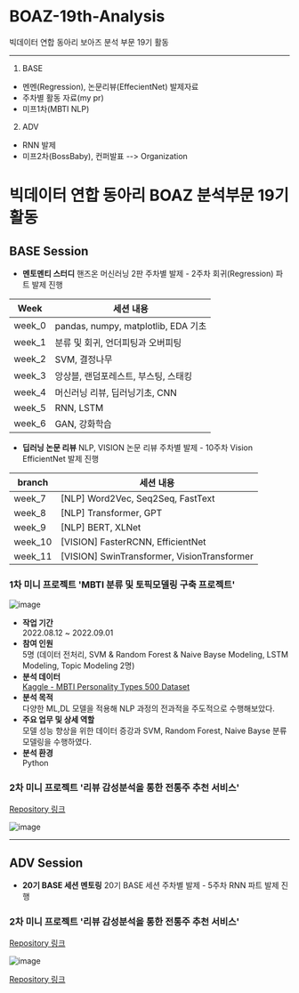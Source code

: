 # BOAZ-19th-Analysis
빅데이터 연합 동아리 보아즈 분석 부문 19기 활동

---
1. BASE
* 멘멘(Regression), 논문리뷰(EffecientNet) 발제자료
* 주차별 활동 자료(my pr)
* 미프1차(MBTI NLP)
2. ADV
* RNN 발제
* 미프2차(BossBaby), 컨퍼발표 --> Organization

# 빅데이터 연합 동아리 BOAZ 분석부문 19기 활동

## BASE Session
* **멘토멘티 스터디**
  핸즈온 머신러닝 2판 주차별 발제 - 2주차 회귀(Regression) 파트 발제 진행
  
|Week|세션 내용|
|------|-------|
|week_0|pandas, numpy, matplotlib, EDA 기초|
|week_1|분류 및 회귀, 언더피팅과 오버피팅|
|week_2|SVM, 결정나무|
|week_3|앙상블, 랜덤포레스트, 부스팅, 스태킹|
|week_4|머신러닝 리뷰, 딥러닝기초, CNN|
|week_5|RNN, LSTM|
|week_6|GAN, 강화학습|

* **딥러닝 논문 리뷰**
  NLP, VISION 논문 리뷰 주차별 발제 - 10주차 Vision EfficientNet 발제 진행

|branch|세션 내용|
|------|-------|
|week_7|[NLP] Word2Vec, Seq2Seq, FastText|
|week_8|[NLP] Transformer, GPT|
|week_9|[NLP] BERT, XLNet|
|week_10|[VISION] FasterRCNN, EfficientNet|
|week_11|[VISION] SwinTransformer, VisionTransformer|

### 1차 미니 프로젝트 'MBTI 분류 및 토픽모델링 구축 프로젝트'

![image](https://github.com/jayjinnie/BOAZ-19th-Analysis/assets/65335952/6255c538-9f2c-40d3-8201-f51a4a4f9a80)

* **작업 기간**<br>
  2022.08.12 ~ 2022.09.01
* **참여 인원** <br>
  5명 (데이터 전처리, SVM & Random Forest & Naive Bayse Modeling, LSTM Modeling, Topic Modeling 2명)
* **분석 데이터** <br>
  <a href="https://www.kaggle.com/datasets/zeyadkhalid/mbti-personality-types-500-dataset">Kaggle - MBTI Personality Types 500 Dataset</a>
* **분석 목적** <br>
  다양한 ML,DL 모델을 적용해 NLP 과정의 전과적을 주도적으로 수행해보았다.
* **주요 업무 및 상세 역할** <br>
  모델 성능 향상을 위한 데이터 증강과 SVM, Random Forest, Naive Bayse 분류 모델링을 수행하였다.
* **분석 환경** <br>
  Python

### 2차 미니 프로젝트 '리뷰 감성분석을 통한 전통주 추천 서비스'
<a href="https://github.com/BoazBossBaby/Monitoring-Stock-Trends-using-Sentiment-Analysis">Repository 링크</a>

![image](https://github.com/BoazBossBaby/Monitoring-Stock-Trends-using-Sentiment-Analysis/assets/65335952/c8e79e19-128a-40e8-8db2-a08ba4d3ca61)

---
## ADV Session
* **20기 BASE 세션 멘토링**
  20기 BASE 세션 주차별 발제 - 5주차 RNN 파트 발제 진행

### 2차 미니 프로젝트 '리뷰 감성분석을 통한 전통주 추천 서비스'
<a href="https://github.com/BoazBossBaby/Monitoring-Stock-Trends-using-Sentiment-Analysis">Repository 링크</a>

![image](https://github.com/BOAZU/Sentiment-Analysis-and-Recommended-Sysmtem-of--Traditional-Liquor-Reviews/assets/65335952/6f6eba83-939e-4f29-bd82-5880626b7c59)

<a href="https://github.com/orgs/BOAZU/repositories">Repository 링크</a>
